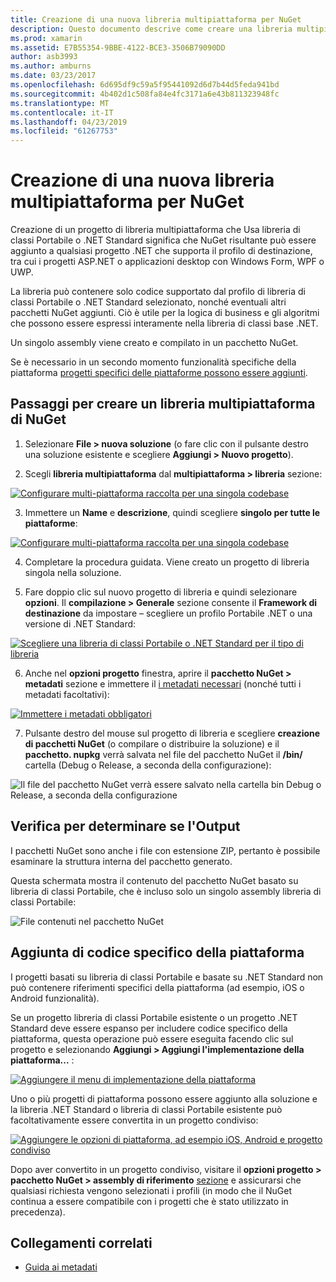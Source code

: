 ```yaml
---
title: Creazione di una nuova libreria multipiattaforma per NuGet
description: Questo documento descrive come creare una libreria multipiattaforma per l'uso con NuGet. Questa tecnica è ideale per la logica di business e gli algoritmi che possono essere espressi interamente nella libreria di classi Base .NET e pertanto verranno eseguito su tutte le piattaforme di destinazione senza codice specifico della piattaforma.
ms.prod: xamarin
ms.assetid: E7B55354-9BBE-4122-BCE3-3506B79090DD
author: asb3993
ms.author: amburns
ms.date: 03/23/2017
ms.openlocfilehash: 6d695df9c59a5f95441092d6d7b44d5feda941bd
ms.sourcegitcommit: 4b402d1c508fa84e4fc3171a6e43b811323948fc
ms.translationtype: MT
ms.contentlocale: it-IT
ms.lasthandoff: 04/23/2019
ms.locfileid: "61267753"
---
```

# <a name="creating-a-new-multiplatform-library-for-nuget"></a>Creazione di una nuova libreria multipiattaforma per NuGet

Creazione di un progetto di libreria multipiattaforma che Usa libreria di classi Portabile o .NET Standard significa che NuGet risultante può essere aggiunto a qualsiasi progetto .NET che supporta il profilo di destinazione, tra cui i progetti ASP.NET o applicazioni desktop con Windows Form, WPF o UWP.

La libreria può contenere solo codice supportato dal profilo di libreria di classi Portabile o .NET Standard selezionato, nonché eventuali altri pacchetti NuGet aggiunti.
Ciò è utile per la logica di business e gli algoritmi che possono essere espressi interamente nella libreria di classi base .NET.

Un singolo assembly viene creato e compilato in un pacchetto NuGet.

Se è necessario in un secondo momento funzionalità specifiche della piattaforma [progetti specifici delle piattaforme possono essere aggiunti](#add-platforms).

## <a name="steps-to-create-a-multiplatform-library-nuget"></a>Passaggi per creare un libreria multipiattaforma di NuGet

1. Selezionare **File > nuova soluzione** (o fare clic con il pulsante destro una soluzione esistente e scegliere **Aggiungi > Nuovo progetto**).

2. Scegli **libreria multipiattaforma** dal **multipiattaforma > libreria** sezione:

  [![](single-codebase-images/mulitplatform-library-sml.png "Configurare multi-piattaforma raccolta per una singola codebase")](single-codebase-images/mulitplatform-library.png#lightbox)

3. Immettere un **Name** e **descrizione**, quindi scegliere **singolo per tutte le piattaforme**:

  [![](single-codebase-images/single-configure-sml.png "Configurare multi-piattaforma raccolta per una singola codebase")](single-codebase-images/single-configure.png#lightbox)

4. Completare la procedura guidata. Viene creato un progetto di libreria singola nella soluzione.

5. Fare doppio clic sul nuovo progetto di libreria e quindi selezionare **opzioni**. Il **compilazione > Generale** sezione consente il **Framework di destinazione** da impostare – scegliere un profilo Portabile .NET o una versione di .NET Standard:

  [![](single-codebase-images/single-choose-type-sml.png "Scegliere una libreria di classi Portabile o .NET Standard per il tipo di libreria")](single-codebase-images/single-choose-type.png#lightbox)

6. Anche nel **opzioni progetto** finestra, aprire il **pacchetto NuGet > metadati** sezione e immettere il [i metadati necessari](~/cross-platform/app-fundamentals/nuget-multiplatform-libraries/metadata.md) (nonché tutti i metadati facoltativi):

  [![](single-codebase-images/single-metadata-sml.png "Immettere i metadati obbligatori")](single-codebase-images/single-metadata.png#lightbox)

7. Pulsante destro del mouse sul progetto di libreria e scegliere **creazione di pacchetti NuGet** (o compilare o distribuire la soluzione) e il **pacchetto. nupkg** verrà salvata nel file del pacchetto NuGet il **/bin/** cartella (Debug o Release, a seconda della configurazione):

  ![](single-codebase-images/create-nuget-package.png "Il file del pacchetto NuGet verrà essere salvato nella cartella bin Debug o Release, a seconda della configurazione")


## <a name="verifying-the-output"></a>Verifica per determinare se l'Output

I pacchetti NuGet sono anche i file con estensione ZIP, pertanto è possibile esaminare la struttura interna del pacchetto generato.

Questa schermata mostra il contenuto del pacchetto NuGet basato su libreria di classi Portabile, che è incluso solo un singolo assembly libreria di classi Portabile:

![](single-codebase-images/nuget-output.png "File contenuti nel pacchetto NuGet")

<a name="add-platforms" />

## <a name="adding-platform-specific-code"></a>Aggiunta di codice specifico della piattaforma

I progetti basati su libreria di classi Portabile e basate su .NET Standard non può contenere riferimenti specifici della piattaforma (ad esempio, iOS o Android funzionalità).

Se un progetto libreria di classi Portabile esistente o un progetto .NET Standard deve essere espanso per includere codice specifico della piattaforma, questa operazione può essere eseguita facendo clic sul progetto e selezionando **Aggiungi > Aggiungi l'implementazione della piattaforma...** :

[![](single-codebase-images/add-later-sml.png "Aggiungere il menu di implementazione della piattaforma")](single-codebase-images/add-later.png#lightbox)

Uno o più progetti di piattaforma possono essere aggiunto alla soluzione e la libreria .NET Standard o libreria di classi Portabile esistente può facoltativamente essere convertita in un progetto condiviso:

[![](single-codebase-images/add-later-platforms-sml.png "Aggiungere le opzioni di piattaforma, ad esempio iOS, Android e progetto condiviso")](single-codebase-images/add-later-platforms-sml.png#lightbox)

Dopo aver convertito in un progetto condiviso, visitare il **opzioni progetto > pacchetto NuGet > assembly di riferimento**
[sezione](~/cross-platform/app-fundamentals/nuget-multiplatform-libraries/platform-specific.md) e assicurarsi che qualsiasi richiesta vengono selezionati i profili (in modo che il NuGet continua a essere compatibile con i progetti che è stato utilizzato in precedenza).


## <a name="related-links"></a>Collegamenti correlati

- [Guida ai metadati](~/cross-platform/app-fundamentals/nuget-multiplatform-libraries/metadata.md)
